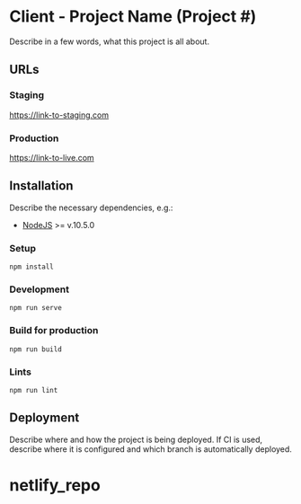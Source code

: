 # Client - Project Name (Project #) 

Describe in a few words, what this project is all about.

## URLs

### Staging
https://link-to-staging.com

### Production
https://link-to-live.com

## Installation

Describe the necessary dependencies, e.g.:
- [NodeJS](https://nodejs.org/en/) >= v.10.5.0

### Setup

```
npm install
```

### Development

```
npm run serve
```

### Build for production

```
npm run build
```

### Lints

```
npm run lint
```

## Deployment

Describe where and how the project is being deployed. If CI is used, describe where it is configured and which branch is automatically deployed.
# netlify_repo
